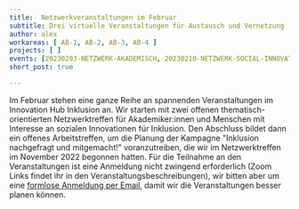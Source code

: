 ```yaml
---
title:  Netzwerkveranstaltungen im Februar
subtitle: Drei virtuelle Veranstaltungen für Austausch und Vernetzung
author: alex
workareas: [ AB-1, AB-2, AB-3, AB-4 ]
projects: [ ]
events: [20230203-NETZWERK-AKADEMISCH, 20230210-NETZWERK-SOCIAL-INNOVATION, 20230222-KAMPAGNE]
short_post: true

---
```


Im Februar stehen eine ganze Reihe an spannenden Veranstaltungen im Innovation Hub Inklusion an. Wir starten mit zwei offenen thematisch-orientierten Netzwerktreffen für Akademiker:innen und Menschen mit Interesse an sozialen Innovationen für Inklusion. Den Abschluss bildet dann ein offenes Arbeitstreffen, um die Planung der Kampagne "Inklusion nachgefragt und mitgemacht!" voranzutreiben, die wir im Netzwerktreffen im November 2022 begonnen hatten. Für die Teilnahme an den Veranstaltungen ist eine Anmeldung nicht zwingend erforderlich (Zoom Links findet ihr in den Veranstaltungsbeschreibungen), wir bitten aber um eine [formlose Anmeldung per Email](mailto:sekretariat@inklusion.network), damit wir die Veranstaltungen besser planen können.

